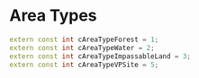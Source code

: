 # Area Types

```cpp title="Area Types"
extern const int cAreaTypeForest = 1;
extern const int cAreaTypeWater = 2;
extern const int cAreaTypeImpassableLand = 3;
extern const int cAreaTypeVPSite = 5;
```
